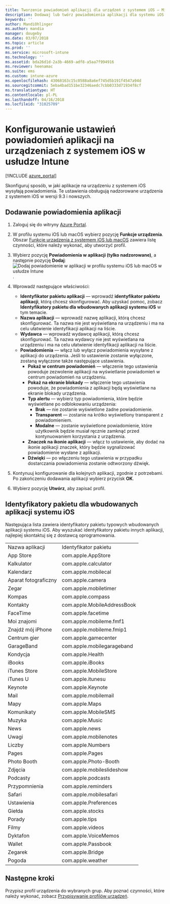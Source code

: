 ```yaml
---
title: Tworzenie powiadomień aplikacji dla urządzeń z systemem iOS — Microsoft Intune — Azure | Microsoft Docs
description: Dodawaj lub twórz powiadomienia aplikacji dla systemu iOS w usłudze Microsoft Intune. Wybierz, które aplikacje mają wysyłać powiadomienia, skonfiguruj ustawienia powiadomień na ekranie blokady, włącz dźwięk, wybierz typ alertu i dodaj znaczek.
keywords: ''
author: MandiOhlinger
ms.author: mandia
manager: dougeby
ms.date: 03/07/2018
ms.topic: article
ms.prod: ''
ms.service: microsoft-intune
ms.technology: ''
ms.assetid: bda26d1d-2a3b-4669-adf8-a5aa7f994916
ms.reviewer: heenamac
ms.suite: ems
ms.custom: intune-azure
ms.openlocfilehash: 43068163c15c0588a8a6ef745d5b191f4547a94d
ms.sourcegitcommit: 5eba4bad151be32346aedc7cbb0333d71934f8cf
ms.translationtype: HT
ms.contentlocale: pl-PL
ms.lasthandoff: 04/16/2018
ms.locfileid: "31025709"
---
```

# <a name="configure-app-notifications-settings-on-ios-devices-in-intune"></a>Konfigurowanie ustawień powiadomień aplikacji na urządzeniach z systemem iOS w usłudze Intune

[!INCLUDE [azure_portal](./includes/azure_portal.md)]

Skonfiguruj sposób, w jaki aplikacje na urządzeniu z systemem iOS wysyłają powiadomienia. Te ustawienia obsługują nadzorowane urządzenia z systemem iOS w wersji 9.3 i nowszych.

## <a name="add-the-app-notification"></a>Dodawanie powiadomienia aplikacji

1. Zaloguj się do witryny [Azure Portal](https://portal.azure.com).
2. W profilu systemu iOS lub macOS wybierz pozycję **Funkcje urządzenia**. Obszar [Funkcje urządzenia z systemem iOS lub macOS](device-features-configure.md) zawiera listę czynności, które należy wykonać, aby utworzyć profil.
3. Wybierz pozycję **Powiadomienia w aplikacji (tylko nadzorowane)**, a następnie pozycję **Dodaj**: ![Dodaj powiadomienie w aplikacji w profilu systemu iOS lub macOS w usłudze Intune](./media/ios-macos-app-notifications.png).
4. Wprowadź następujące właściwości:

   - **Identyfikator pakietu aplikacji** — wprowadź **identyfikator pakietu aplikacji**, którą chcesz skonfigurować. Aby uzyskać pomoc, zobacz **Identyfikatory pakietu dla wbudowanych aplikacji systemu iOS** w tym temacie.
   - **Nazwa aplikacji** — wprowadź nazwę aplikacji, którą chcesz skonfigurować. Ta nazwa nie jest wyświetlana na urządzeniu i ma na celu ułatwienie identyfikacji aplikacji na liście.
   - **Wydawca** — wprowadź wydawcę aplikacji, którą chcesz skonfigurować. Ta nazwa wydawcy nie jest wyświetlana na urządzeniu i ma na celu ułatwienie identyfikacji aplikacji na liście.
   - **Powiadomienia** — włącz lub wyłącz powiadomienia wysyłane z aplikacji do urządzenia. Jeśli to ustawienie zostanie wyłączone, zostaną wyłączone także następujące ustawienia.
     - **Pokaż w centrum powiadomień** — włączenie tego ustawienia powoduje zezwolenie aplikacji na wyświetlanie powiadomień w centrum powiadomień na urządzeniu.
     - **Pokaż na ekranie blokady** — włączenie tego ustawienia powoduje, że powiadomienia z aplikacji będą wyświetlane na ekranie blokady urządzenia.
     - **Typ alertu** — wybierz typ powiadomienia, które będzie wyświetlane po odblokowaniu urządzenia:
       - **Brak** — nie zostanie wyświetlone żadne powiadomienie.
       - **Transparent** — zostanie na krótko wyświetlony transparent z powiadomieniem.
       - **Modalne** — zostanie wyświetlone powiadomienie, które użytkownik będzie musiał ręcznie zamknąć przed kontynuowaniem korzystania z urządzenia.
     - **Znaczek na ikonie aplikacji** — włącz to ustawienie, aby dodać na ikonie aplikacji znaczek, który będzie sygnalizować powiadomienie wysłane z aplikacji.
     - **Dźwięki** — po włączeniu tego ustawienia w przypadku dostarczania powiadomienia zostanie odtworzony dźwięk.

5. Kontynuuj konfigurowanie dla kolejnych aplikacji, zgodnie z potrzebami. Po zakończeniu dodawania aplikacji wybierz przycisk **OK**.
6. Wybierz pozycję **Utwórz**, aby zapisać profil.

## <a name="bundle-id-reference-for-built-in-ios-apps"></a>Identyfikatory pakietu dla wbudowanych aplikacji systemu iOS

Następująca lista zawiera identyfikatory pakietu typowych wbudowanych aplikacji systemu iOS. Aby wyszukać identyfikatory pakietu innych aplikacji, najlepiej skontaktuj się z dostawcą oprogramowania.

|||
|-|-|
|Nazwa aplikacji|Identyfikator pakietu|
|App Store|com.apple.AppStore|
|Kalkulator|com.apple.calculator|
|Kalendarz|com.apple.mobilecal|
|Aparat fotograficzny|com.apple.camera|
|Zegar|com.apple.mobiletimer|
|Kompas|com.apple.compass|
|Kontakty|com.apple.MobileAddressBook|
|FaceTime|com.apple.facetime|
|Moi znajomi|com.apple.mobileme.fmf1|
|Znajdź mój iPhone|com.apple.mobileme.fmip1|
|Centrum gier|com.apple.gamecenter|
|GarageBand|com.apple.mobilegarageband|
|Kondycja|com.apple.Health|
|iBooks|com.apple.iBooks|
|iTunes Store|com.apple.MobileStore|
|iTunes U|com.apple.itunesu|
|Keynote|com.apple.Keynote|
|Mail|com.apple.mobilemail|
|Mapy|com.apple.Maps|
|Komunikaty|com.apple.MobileSMS|
|Muzyka|com.apple.Music|
|News|com.apple.news|
|Uwagi|com.apple.mobilenotes|
|Liczby|com.apple.Numbers|
|Pages|com.apple.Pages|
|Photo Booth|com.apple.Photo-Booth|
|Zdjęcia|com.apple.mobileslideshow|
|Podcasty|com.apple.podcasts|
|Przypomnienia|com.apple.reminders|
|Safari|com.apple.mobilesafari|
|Ustawienia|com.apple.Preferences|
|Giełda|com.apple.stocks|
|Porady|com.apple.tips|
|Filmy|com.apple.videos|
|Dyktafon|com.apple.VoiceMemos|
|Wallet|com.apple.Passbook|
|Zegarek|com.apple.Bridge|
|Pogoda|com.apple.weather|

## <a name="next-steps"></a>Następne kroki

Przypisz profil urządzenia do wybranych grup. Aby poznać czynności, które należy wykonać, zobacz [Przypisywanie profilów urządzeń](device-profile-assign.md).